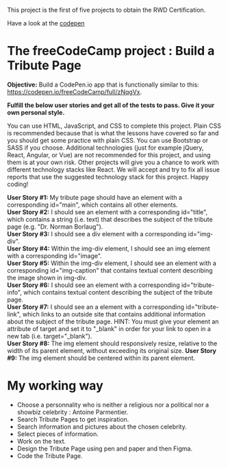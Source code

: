 This project is the first of five projects to obtain the RWD Certification.

Have a look at the [codepen](https://codepen.io/s-manguy/full/PobmXOR)   

# The freeCodeCamp project : Build a Tribute Page
**Objective:** Build a CodePen.io app that is functionally similar to this: https://codepen.io/freeCodeCamp/full/zNqgVx.


**Fulfill the below user stories and get all of the tests to pass. Give it your own personal style.**  


You can use HTML, JavaScript, and CSS to complete this project. Plain CSS is recommended because that is what the lessons have covered so far and you should get some practice with plain CSS. You can use Bootstrap or SASS if you choose. Additional technologies (just for example jQuery, React, Angular, or Vue) are not recommended for this project, and using them is at your own risk. Other projects will give you a chance to work with different technology stacks like React. We will accept and try to fix all issue reports that use the suggested technology stack for this project. Happy coding!  


**User Story #1:** My tribute page should have an element with a corresponding id="main", which contains all other elements.  
**User Story #2:** I should see an element with a corresponding id="title", which contains a string (i.e. text) that describes the subject of the tribute page (e.g. "Dr. Norman Borlaug").  
**User Story #3:** I should see a div element with a corresponding id="img-div".  
**User Story #4:** Within the img-div element, I should see an img element with a corresponding id="image".  
**User Story #5:** Within the img-div element, I should see an element with a corresponding id="img-caption" that contains textual content describing the image shown in img-div.  
**User Story #6:** I should see an element with a corresponding id="tribute-info", which contains textual content describing the subject of the tribute page.  
**User Story #7:** I should see an a element with a corresponding id="tribute-link", which links to an outside site that contains additional information about the subject of the tribute page. HINT: You must give your element an attribute of target and set it to "_blank" in order for your link to open in a new tab (i.e. target="_blank").  
**User Story #8:** The img element should responsively resize, relative to the width of its parent element, without exceeding its original size.
**User Story #9:** The img element should be centered within its parent element. 


# My working way  
* Choose a personnality who is neither a religious nor a political nor a showbiz celebrity : Antoine Parmentier.
* Search Tribute Pages to get inspiration.
* Search information and pictures about the chosen celebrity.
* Select pieces of information.
* Work on the text.
* Design the Tribute Page using pen and paper and then Figma.
* Code the Tribute Page.

